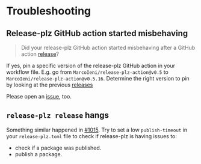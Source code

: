 # Troubleshooting

## Release-plz GitHub action started misbehaving

> Did your release-plz GitHub action started misbehaving after a GitHub action [release](https://github.com/MarcoIeni/release-plz-action/releases)?

If yes, pin a specific version of the release-plz GitHub action in your workflow file.
E.g. go from `MarcoIeni/release-plz-action@v0.5` to `MarcoIeni/release-plz-action@v0.5.16`.
Determine the right version to pin by looking at the previous [releases](https://github.com/MarcoIeni/release-plz-action/releases)

Please open an [issue](https://github.com/MarcoIeni/release-plz/issues), too.

## `release-plz release` hangs

Something similar happened in [#1015](https://github.com/MarcoIeni/release-plz/issues/1015).
Try to set a low `publish-timeout` in your `release-plz.toml` file to check if release-plz
is having issues to:
- check if a package was published.
- publish a package.
